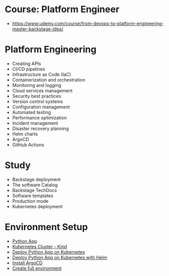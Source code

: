 # Course: Platform Engineer
- https://www.udemy.com/course/from-devops-to-platform-engineering-master-backstage-idps/

# Platform Engineering
- Creating APIs
- CI/CD pipelines
- Infrastructure as Code (IaC)
- Containerization and orchestration
- Monitoring and logging
- Cloud services management
- Security best practices
- Version control systems
- Configuration management
- Automated testing
- Performance optimization
- Incident management
- Disaster recovery planning
- Helm charts
- ArgoCD
- GitHub Actions

# Study
- Backstage deployment
- The software Catalog
- Backstage TechDocs
- Software templates
- Production mode
- Kubernetes deployment


# Environment Setup

- [Python App](./docs/app.md)
- [Kubernetes Cluster - Kind](./docs/kubernetes.md)
- [Deploy Python App on Kubernetes](./docs/deploy-python-app.md)
- [Deploy Python App on Kubernetes with Helm](./docs/deploy-python-app-helm.md)
- [Install ArgoCD](./docs/install-argocd.md)
- [Create full environment](./docs/create-full-environment.md)
